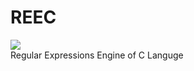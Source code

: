 # REEC
![](https://storage.googleapis.com/google-code-archive/v2/code.google.com/reec/logo.png)  
Regular Expressions Engine of C Languge
